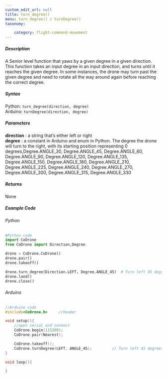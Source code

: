 ```yaml
---
custom_edit_url: null
title: turn_degree()
menu: turn_degree() / turnDegree()
taxonomy:

	category: flight-command-movement
---
```


##### Description

A Senior level function that yaws by a given degree in a given direction. <br />
This function takes an input degree in an input direction, and turns until it reaches the given degree. In some instances, the drone may turn past the given degree and need to rotate all the way around again before reaching the correct degree.

##### Syntax
Python: ```turn_degree(direction, degree)```<br />
Arduino: ```turnDegree(direction, degree)```

##### Parameters

**direction**	: a string that’s either left or right<br />
**degree** 		: a constant in Arduino and enum in Python. The degree the drone will turn to the right, with its starting position representing 0 degrees,Degree.ANGLE_30, Degree.ANGLE_45, Degree.ANGLE_60, Degree.ANGLE_90, Degree.ANGLE_120, Degree.ANGLE_135, Degree.ANGLE_150, Degree.ANGLE_180, Degree.ANGLE_210, Degree.ANGLE_225, Degree.ANGLE_240, Degree.ANGLE_270, Degree.ANGLE_300, Degree.ANGLE_315, Degree.ANGLE_330


##### Returns

None

##### Example Code
###### Python
```python
#Python code
import CoDrone
from CoDrone import Direction,Degree

drone = CoDrone.CoDrone()
drone.pair()
drone.takeoff()

drone.turn_degree(Direction.LEFT, Degree.ANGLE_45)  # Turn left 45 degrees
drone.land()
drone.close()
```

###### Arduino
```c
//Arduino code
#include<CoDrone.h>     //header

void setup(){
    //open serial and connect
    CoDrone.begin(115200);
    CoDrone.pair(Nearest);

    CoDrone.takeoff();
    CoDrone.turnDegree(LEFT, ANGLE_45);         // Turn left 45 degrees
}

void loop(){

}
```